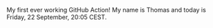 My first ever working GitHub Action!
My name is Thomas and today is Friday, 22 September, 20:05 CEST. 
